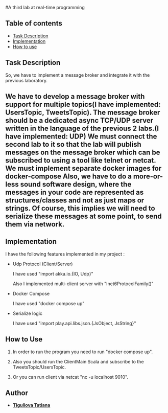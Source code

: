 #A third lab at real-time programming
  
  ## Table of contents
  
  * [Task Description](#task-description)
  * [Implementation](#implementation)
  * [How to use](#how-to-use)
  
## Task Description
So, we have to implement a message broker and integrate it with the previous laboratory.

We have to develop a message broker with support for multiple topics(I have implemented: UsersTopic, TweetsTopic). 
The message broker should be a dedicated async TCP/UDP server written in the language of the previous 2 labs.(I have implemented: UDP) 
We must connect the second lab to it so that the lab will publish messages on the message broker which can be subscribed to using a tool like telnet or netcat.
We must implement separate docker images for docker-compose
Also, we have to do a more-or-less sound software design, where the messages in your code are represented as structures/classes and not as just maps or strings.
Of course, this implies we will need to serialize these messages at some point, to send them via network.
-------------------------

## Implementation 

I have the following features implemented in my project :

* Udp Protocol (Client/Server)
  
  I have used "import akka.io.{IO, Udp}"
  
  Also I implemented multi-client server with "Inet6ProtocolFamily()"
  
* Docker Compose
  
  I have used "docker compose up"
  
* Serialize logic 
  
  I have used "import play.api.libs.json.{JsObject, JsString}"


## How to Use
 
1) In order to run the program you need to run "docker compose up".

2) Also you should run the ClientMain Scala and subscribe to the TweetsTopic/UsersTopic.

3) Or you can run client via netcat "nc -u localhost 9010".

## Author

* [**Tiguliova Tatiana**](https://github.com/Tanyatsy)
